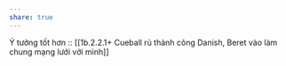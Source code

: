 ```yaml
---
share: true
---
```

Ý tưởng tốt hơn :: [[1b.2.2.1+ Cueball rủ thành công Danish, Beret vào làm chung mạng lưới với mình]]
